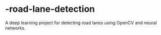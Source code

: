 # -road-lane-detection
A deep learning project for detecting road lanes using OpenCV and neural networks.

